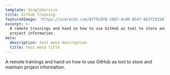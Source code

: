 ```yaml
---
template: SingleService
title: Github Training
featuredImage: 'https://ucarecdn.com/6f79c078-1067-4c80-8547-8e3719158795/'
excerpt: >-
  A remote trainings and hand on how to use GitHub as tool to store and maintain
  project information.
meta:
  description: test meta description
  title: test meta title
---
```


A remote trainings and hand on how to use GitHub as tool to store and maintain project information.
